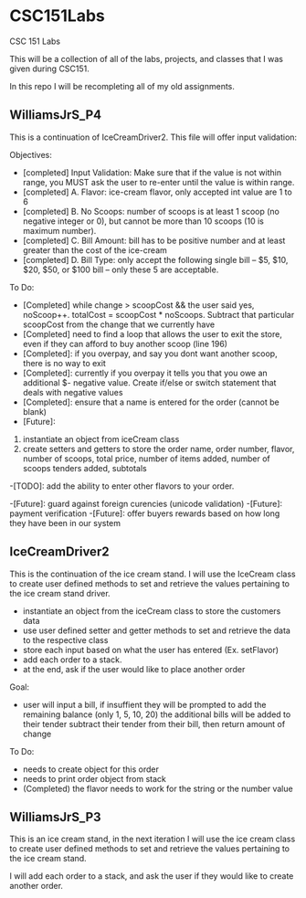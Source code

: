 # CSC151Labs

CSC 151 Labs

This will be a collection of all of the labs, projects, and classes that I was given during CSC151.

In this repo I will be recompleting all of my old assignments.

## WilliamsJrS_P4

This is a continuation of IceCreamDriver2.
This file will offer input validation:

Objectives:

- [completed] Input Validation: Make sure that if the value is not within range, you MUST ask the user to re-enter until the
  value is within range.
- [completed] A. Flavor: ice-cream flavor, only accepted int value are 1 to 6
- [completed] B. No Scoops: number of scoops is at least 1 scoop (no negative integer or 0), but cannot be more than 10
  scoops (10 is maximum number).
- [completed] C. Bill Amount: bill has to be positive number and at least greater than the cost of the ice-cream
- [completed] D. Bill Type: only accept the following single bill – $5, $10, $20, $50, or \$100 bill – only these 5 are
  acceptable.

To Do:

- [Completed] while change > scoopCost && the user said yes, noScoop++. totalCost = scoopCost * noScoops. Subtract that particular scoopCost from the change that we currently have
- [Completed] need to find a loop that allows the user to exit the store, even if they can afford to buy another scoop (line 196)
- [Completed]: if you overpay, and say you dont want another scoop, there is no way to exit
- [Completed]: currently if you overpay it tells you that you owe an additional $- negative value. Create if/else or switch statement that deals with negative values
- [Completed]: ensure that a name is entered for the order (cannot be blank)
- [Future]:

1. instantiate an object from iceCream class
2. create setters and getters to store the order name, order number, flavor, number of scoops, total price, number of items added, number of scoops tenders added, subtotals

-[TODO]: add the ability to enter other flavors to your order.

-[Future]: guard against foreign curencies (unicode validation)
-[Future]: payment verification
-[Future]: offer buyers rewards based on how long they have been in our system 

## IceCreamDriver2

This is the continuation of the ice cream stand.
I will use the IceCream class to create user defined methods to set and retrieve the values pertaining to the ice cream stand driver.

- instantiate an object from the iceCream class to store the customers data
- use user defined setter and getter methods to set and retrieve the data to the respective class
- store each input based on what the user has entered (Ex. setFlavor)
- add each order to a stack.
- at the end, ask if the user would like to place another order

Goal:

- user will input a bill, if insuffient they will be prompted to add the remaining balance (only 1, 5, 10, 20)
  the additional bills will be added to their tender
  subtract their tender from their bill, then return amount of change

To Do:

- needs to create object for this order
- needs to print order object from stack
- (Completed) the flavor needs to work for the string or the number value

## WilliamsJrS_P3

This is an ice cream stand, in the next iteration I will use the ice cream class to create user defined methods to set and retrieve the values pertaining to the ice cream stand.

I will add each order to a stack, and ask the user if they would like to create another order.
